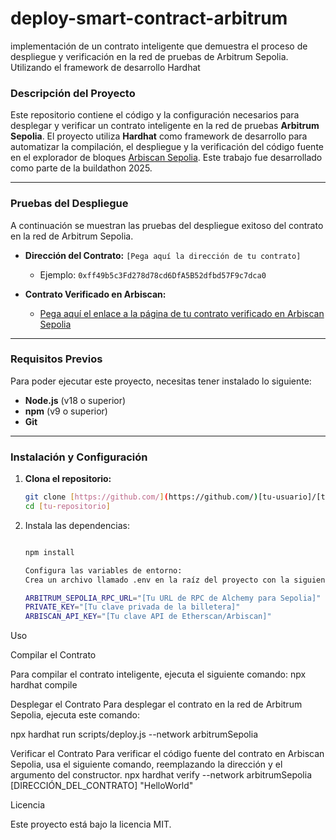 # deploy-smart-contract-arbitrum
implementación de un contrato inteligente que demuestra el proceso de despliegue y verificación en la red de pruebas de Arbitrum Sepolia. Utilizando el framework de desarrollo Hardhat

### Descripción del Proyecto
Este repositorio contiene el código y la configuración necesarios para desplegar y verificar un contrato inteligente en la red de pruebas **Arbitrum Sepolia**. El proyecto utiliza **Hardhat** como framework de desarrollo para automatizar la compilación, el despliegue y la verificación del código fuente en el explorador de bloques [Arbiscan Sepolia](https://sepolia.arbiscan.io/). Este trabajo fue desarrollado como parte de la buildathon 2025.

---

### Pruebas del Despliegue
A continuación se muestran las pruebas del despliegue exitoso del contrato en la red de Arbitrum Sepolia.

- **Dirección del Contrato:** `[Pega aquí la dirección de tu contrato]`
  - Ejemplo: `0xff49b5c3Fd278d78cd6DfA5B52dfbd57F9c7dca0`

- **Contrato Verificado en Arbiscan:**
  - [Pega aquí el enlace a la página de tu contrato verificado en Arbiscan Sepolia](https://sepolia.arbiscan.io/address/0xff49b5c3Fd278d78cd6DfA5B52dfbd57F9c7dca0#code)

---

### Requisitos Previos
Para poder ejecutar este proyecto, necesitas tener instalado lo siguiente:

- **Node.js** (v18 o superior)
- **npm** (v9 o superior)
- **Git**

---

### Instalación y Configuración
1. **Clona el repositorio:**
   ```bash
   git clone [https://github.com/](https://github.com/)[tu-usuario]/[tu-repositorio].git
   cd [tu-repositorio]

2. Instala las dependencias:
    ```bash

    npm install

    Configura las variables de entorno:
    Crea un archivo llamado .env en la raíz del proyecto con la siguiente información. No subas este archivo a GitHub.

    ARBITRUM_SEPOLIA_RPC_URL="[Tu URL de RPC de Alchemy para Sepolia]"
    PRIVATE_KEY="[Tu clave privada de la billetera]"
    ARBISCAN_API_KEY="[Tu clave API de Etherscan/Arbiscan]"

Uso

Compilar el Contrato

Para compilar el contrato inteligente, ejecuta el siguiente comando:
npx hardhat compile

Desplegar el Contrato
Para desplegar el contrato en la red de Arbitrum Sepolia, ejecuta este comando:

npx hardhat run scripts/deploy.js --network arbitrumSepolia

Verificar el Contrato
Para verificar el código fuente del contrato en Arbiscan Sepolia, usa el siguiente comando, reemplazando la dirección y el argumento del constructor.
npx hardhat verify --network arbitrumSepolia [DIRECCIÓN_DEL_CONTRATO] "HelloWorld"

Licencia

Este proyecto está bajo la licencia MIT.
